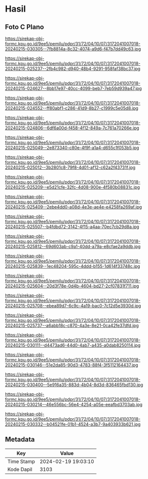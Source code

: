 # Hasil

## Foto C Plano

https://sirekap-obj-formc.kpu.go.id/9ee5/pemilu/pdpr/31/72/04/10/07/3172041007018-20240215-030305--7fb8814a-8c32-4074-a9d6-f47b7dd49c63.jpg

https://sirekap-obj-formc.kpu.go.id/9ee5/pemilu/pdpr/31/72/04/10/07/3172041007018-20240215-025237--2fb4c982-d940-48b4-9291-958faf38bc37.jpg

https://sirekap-obj-formc.kpu.go.id/9ee5/pemilu/pdpr/31/72/04/10/07/3172041007018-20240215-024627--8bb17e97-40cc-4099-beb7-7eb59d939a47.jpg

https://sirekap-obj-formc.kpu.go.id/9ee5/pemilu/pdpr/31/72/04/10/07/3172041007018-20240215-024552--ff80abf1-c286-41d9-8b27-c1999c5e05d8.jpg

https://sirekap-obj-formc.kpu.go.id/9ee5/pemilu/pdpr/31/72/04/10/07/3172041007018-20240215-024806--6df6a00d-f458-4f12-849a-7c761a70266e.jpg

https://sirekap-obj-formc.kpu.go.id/9ee5/pemilu/pdpr/31/72/04/10/07/3172041007018-20240215-025049--2e873340-c80e-4f9f-a1a4-d655c1f053b5.jpg

https://sirekap-obj-formc.kpu.go.id/9ee5/pemilu/pdpr/31/72/04/10/07/3172041007018-20240215-025012--3b2801c8-79f8-4d01-af12-c62a2f43731f.jpg

https://sirekap-obj-formc.kpu.go.id/9ee5/pemilu/pdpr/31/72/04/10/07/3172041007018-20240215-025209--e5d21cfe-32fc-4d08-900e-4f580b08831c.jpg

https://sirekap-obj-formc.kpu.go.id/9ee5/pemilu/pdpr/31/72/04/10/07/3172041007018-20240215-025409--2ebe4dd0-a08d-4e3e-ae4e-e4258fa269af.jpg

https://sirekap-obj-formc.kpu.go.id/9ee5/pemilu/pdpr/31/72/04/10/07/3172041007018-20240215-025507--b4fdbd72-3142-4f15-a4aa-70ec7cb29d8a.jpg

https://sirekap-obj-formc.kpu.go.id/9ee5/pemilu/pdpr/31/72/04/10/07/3172041007018-20240215-025812--69d603ab-c9a1-40dd-a79a-e8cfae2a9ddb.jpg

https://sirekap-obj-formc.kpu.go.id/9ee5/pemilu/pdpr/31/72/04/10/07/3172041007018-20240215-025839--1ec48204-595c-4ddd-b155-1d614f33748c.jpg

https://sirekap-obj-formc.kpu.go.id/9ee5/pemilu/pdpr/31/72/04/10/07/3172041007018-20240215-025604--20d3f78e-0d4b-4604-bd27-2cf07831f711.jpg

https://sirekap-obj-formc.kpu.go.id/9ee5/pemilu/pdpr/31/72/04/10/07/3172041007018-20240215-025708--ebea89d7-6c9c-4a19-bac0-7c12d5e3930d.jpg

https://sirekap-obj-formc.kpu.go.id/9ee5/pemilu/pdpr/31/72/04/10/07/3172041007018-20240215-025737--a6abb18c-c870-4a3e-8e21-0ca42fe37dfd.jpg

https://sirekap-obj-formc.kpu.go.id/9ee5/pemilu/pdpr/31/72/04/10/07/3172041007018-20240215-030111--d4473ad6-44d0-4ab7-a435-a0dab8250114.jpg

https://sirekap-obj-formc.kpu.go.id/9ee5/pemilu/pdpr/31/72/04/10/07/3172041007018-20240215-030146--51e2da85-90d3-4783-88f4-3f5112164437.jpg

https://sirekap-obj-formc.kpu.go.id/9ee5/pemilu/pdpr/31/72/04/10/07/3172041007018-20240215-030400--5e916a35-883d-4b04-8d3d-836465fbd130.jpg

https://sirekap-obj-formc.kpu.go.id/9ee5/pemilu/pdpr/31/72/04/10/07/3172041007018-20240215-030214--46e556bc-56e4-4254-a05e-eeafbd3703ab.jpg

https://sirekap-obj-formc.kpu.go.id/9ee5/pemilu/pdpr/31/72/04/10/07/3172041007018-20240215-030332--b04521fe-01b1-4524-a3b7-9a403933b621.jpg


## Metadata

| Key        | Value               |
| ---------- | ------------------- |
| Time Stamp | 2024-02-19 19:03:10 |
| Kode Dapil | 3103                |



